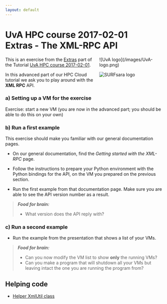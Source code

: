 ```yaml
---
layout: default
---
```


# UvA HPC course 2017-02-01  <br/> Extras - The XML-RPC API

<div style="float:right;max-width:205px;" markdown="1">
![UvA logo](/images/UvA-logo.png)

![SURFsara logo](/images/SURFsara_logo.png)
</div>

This is an exercise from the [Extras](extras) part of the Tutorial [UvA HPC course 2017-02-01](.).

In this advanced part of our HPC Cloud tutorial we ask you to play around with the **XML RPC** API.

### a) Setting up a VM for the exercise

Exercise: start a new VM (you are now in the advanced part; you should be able to do this on your own)

### b) Run a first example

This exercise should make you familiar with our general documentation pages. 

* On our general documentation, find the _Getting started with the XML-RPC_ page.

* Follow the instructions to prepare your Python environment with the Python bindings for the API, on the VM you prepared on the previous section.

* Run the first example from that documentation page. Make sure you are able to see the API version number as a result.

> **_Food for brain:_**
>
> * What version does the API reply with?

### c) Run a second example

* Run the example from the presentation that shows a list of your VMs.

> **_Food for brain:_**
>
> * Can you now modify the VM list to show **only** the running VMs?
> * Can you make a program that will shutdown all your VMs but leaving intact the one you are running the program from?

## <a name="xml_print"></a> Helping code
 
  * [Helper XmlUtil class](./code/xml_util.py)
